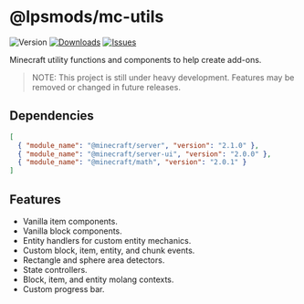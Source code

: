 # @lpsmods/mc-utils

![Version](https://shields.io/npm/v/@lpsmods/mc-utils)
[![Downloads](https://shields.io/npm/dm/@lpsmods/mc-utils)](https://www.npmjs.com/package/@lpsmods/mc-utils)
[![Issues](https://img.shields.io/github/issues/lpsmods/mc-utils)](https://github.com/lpsmods/mc-utils/issues)

Minecraft utility functions and components to help create add-ons.

> NOTE: This project is still under heavy development. Features may be removed or changed in future releases.

## Dependencies

```json
[
  { "module_name": "@minecraft/server", "version": "2.1.0" },
  { "module_name": "@minecraft/server-ui", "version": "2.0.0" },
  { "module_name": "@minecraft/math", "version": "2.0.1" }
]
```

## Features

- Vanilla item components.
- Vanilla block components.
- Entity handlers for custom entity mechanics.
- Custom block, item, entity, and chunk events.
- Rectangle and sphere area detectors.
- State controllers.
- Block, item, and entity molang contexts.
- Custom progress bar.
